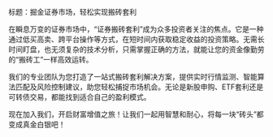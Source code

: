 标题：掘金证券市场，轻松实现搬砖套利

在瞬息万变的证券市场中，“证券搬砖套利”成为众多投资者关注的焦点。它是一种通过低买高卖、跨平台操作等方式，在短时间内获取稳定收益的投资策略。无需长时间盯盘，也无须复杂的技术分析，只需掌握正确的方法，就能让您的资金像勤劳的“搬砖工”一样高效运转。

我们的专业团队为您打造了一站式搬砖套利解决方案，提供实时行情监测、智能算法匹配及风险控制建议，助您轻松捕捉市场机会。无论是新股申购、ETF套利还是可转债交易，都能找到适合自己的盈利模式。

现在加入我们，开启财富增值之旅！让我们一起用智慧和耐心，将每一块“砖头”都变成真金白银吧！